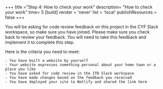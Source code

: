 +++
title ="Step 4: How to check your work"
description= "How to check your work"
time= 5
[build]
  render = 'never'
  list = 'local'
  publishResources = false 
+++

You will be asking for code review feedback on this project in the CYF Slack workspace, so make sure you have joined. Please make sure you check back to review your feedback. You will need to take this feedback and implement it to complete this step.

Here is the criteria you need to meet:

```objectives
- You have built a website by yourself
- Your website expresses something personal about your home town or a place you like
- You have asked for code review in the ITD Slack workspace
- You have made changes based on the feedback you received
- You have deployed your site to Netlify and shared the link here
```
